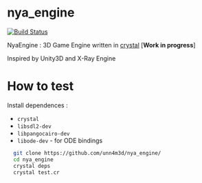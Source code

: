 # nya_engine

[![Build Status](https://travis-ci.org/unn4m3d/nya_engine.svg?branch=master)](https://travis-ci.org/unn4m3d/nya_engine)

NyaEngine : 3D Game Engine written in [crystal](https://crystal-lang.org/) \[**Work in progress**\]

Inspired by Unity3D and X-Ray Engine

# How to test

Install dependences :
* `crystal`
* `libsdl2-dev`
* `libpangocairo-dev`
* `libode-dev` - for ODE bindings

```sh
  git clone https://github.com/unn4m3d/nya_engine/
  cd nya_engine
  crystal deps
  crystal test.cr
```
